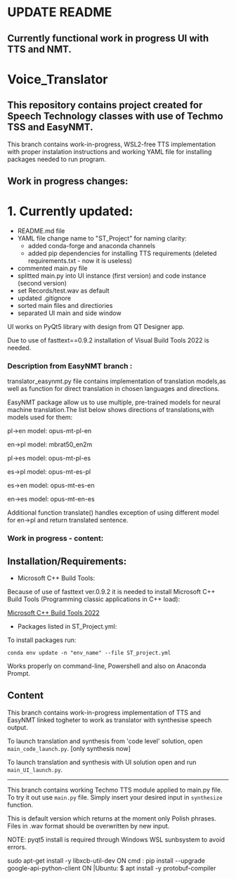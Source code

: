 # UPDATE README
## Currently functional work in progress UI with TTS and NMT.

# Voice_Translator

## This repository contains project created for Speech Technology classes with use of Techmo TSS and EasyNMT.

This branch contains work-in-progress, WSL2-free TTS implementation with proper instalation instructions and working YAML file for installing packages needed to run program. 

## Work in progress changes:

# 1. Currently updated:
- README.md file
- YAML file change name to "ST_Project" for naming clarity:
    - added conda-forge and anaconda channels
    - added pip dependencies for installing TTS requirements (deleted requirements.txt - now it is useless)
- commented main.py file
- splitted main.py into UI instance (first version) and code instance (second version)
- set Records/test.wav as default
- updated .gitignore
- sorted main files and directiories
- separated UI main and side window

UI works on PyQt5 library with design from QT Designer app.

Due to use of fasttext==0.9.2 installation of Visual Build Tools 2022 is needed.

### Description from EasyNMT branch :

translator_easynmt.py file contains implementation of translation models,as well as function for direct translation in chosen languages and directions.

EasyNMT package allow us to use multiple, pre-trained models for neural machine translation.The list below shows directions of translations,with models used for them:

pl->en  model: opus-mt-pl-en

en->pl  model: mbrat50_en2m

pl->es  model: opus-mt-pl-es

es->pl  model: opus-mt-es-pl

es->en  model: opus-mt-es-en

en->es  model: opus-mt-en-es

Additional function translate() handles exception of using different model for en->pl and return translated sentence.

### Work in progress - content:

## Installation/Requirements:

- Microsoft C++ Build Tools:

Because of use of fasttext ver.0.9.2 it is needed to install Microsoft C++ Build Tools (Programming classic applications in C++ load):

[Microsoft C++ Build Tools 2022](https://visualstudio.microsoft.com/pl/visual-cpp-build-tools/)

- Packages listed in ST_Project.yml:

To install packages run:

`conda env update -n "env_name" --file ST_project.yml`

Works properly on command-line, Powershell and also on Anaconda Prompt.

## Content

This branch contains work-in-progress implementation of TTS and EasyNMT linked togheter to work as translator with synthesise speech output.

To launch translation and synthesis from 'code level' solution, open `main_code_launch.py`. [only synthesis now]

To launch translation and synthesis with UI solution open and run `main_UI_launch.py`.

------
This branch contains working Techmo TTS module applied to main.py file.
To try it out use `main.py` file. Simply insert your desired input in `synthesize` function.

This is default version which returns at the moment only Polish phrases.
Files in .wav format should be overwritten by new input.

NOTE: pyqt5 install is required through Windows WSL sunbsystem to avoid errors.

sudo apt-get install -y libxcb-util-dev
ON cmd :
pip install --upgrade google-api-python-client
ON |Ubuntu:
$ apt install -y protobuf-compiler
